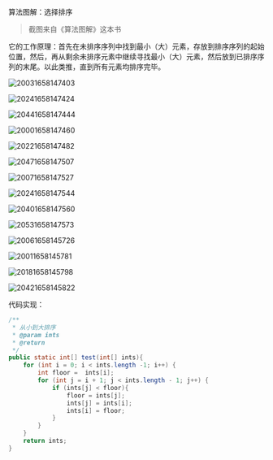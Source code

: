 算法图解：选择排序

> 截图来自《算法图解》这本书

它的工作原理：首先在未排序序列中找到最小（大）元素，存放到排序序列的起始位置，然后，再从剩余未排序元素中继续寻找最小（大）元素，然后放到已排序序列的末尾。以此类推，直到所有元素均排序完毕。


![20031658147403](https://xuemingde.com/pages/image/2022/07/18/20031658147403.png) 

![20241658147424](https://xuemingde.com/pages/image/2022/07/18/20241658147424.png)

![20441658147444](https://xuemingde.com/pages/image/2022/07/18/20441658147444.png)

![20001658147460](https://xuemingde.com/pages/image/2022/07/18/20001658147460.png)

![20221658147482](https://xuemingde.com/pages/image/2022/07/18/20221658147482.png)

![20471658147507](https://xuemingde.com/pages/image/2022/07/18/20471658147507.png)

![20071658147527](https://xuemingde.com/pages/image/2022/07/18/20071658147527.png)

![20241658147544](https://xuemingde.com/pages/image/2022/07/18/20241658147544.png)

![20401658147560](https://xuemingde.com/pages/image/2022/07/18/20401658147560.png)

![20531658147573](https://xuemingde.com/pages/image/2022/07/18/20531658147573.png)

![20061658145726](https://xuemingde.com/pages/image/2022/07/18/20061658145726.png)

![20011658145781](https://xuemingde.com/pages/image/2022/07/18/20011658145781.png)

![20181658145798](https://xuemingde.com/pages/image/2022/07/18/20181658145798.png)

![20421658145822](https://xuemingde.com/pages/image/2022/07/18/20421658145822.png)



代码实现：

```java
/**
 * 从小到大排序
 * @param ints
 * @return
 */
public static int[] test(int[] ints){
    for (int i = 0; i < ints.length -1; i++) {
        int floor =  ints[i];
        for (int j = i + 1; j < ints.length - 1; j++) {
            if (ints[j] < floor){
                floor = ints[j];
                ints[j] = ints[i];
                ints[i] = floor;
            }
        }
    }
    return ints;
}
```

